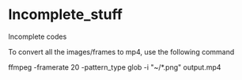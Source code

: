 # Incomplete_stuff
Incomplete codes

To convert all the images/frames to mp4, use the following command

ffmpeg -framerate 20 -pattern_type glob -i "~/*.png" output.mp4
